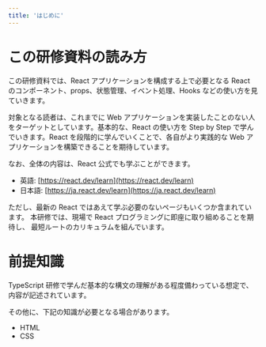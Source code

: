 ```yaml
---
title: 'はじめに'
---
```


# この研修資料の読み方

この研修資料では、React アプリケーションを構成する上で必要となる
React のコンポーネント、props、状態管理、イベント処理、Hooks などの使い方を見ていきます。

対象となる読者は、これまでに Web アプリケーションを実装したことのない人をターゲットとしています。基本的な、React の使い方を Step by Step で学んでいきます。React を段階的に学んでいくことで、各自がより実践的な Web アプリケーションを構築できることを期待しています。

なお、全体の内容は、React 公式でも学ぶことができます。

- 英語: [https://react.dev/learn](https://react.dev/learn)
- 日本語: [https://ja.react.dev/learn](https://ja.react.dev/learn)

ただし、最新の React ではあえて学ぶ必要のないページもいくつか含まれています。
本研修では、現場で React プログラミングに即座に取り組めることを期待し、
最短ルートのカリキュラムを組んでいます。

# 前提知識

TypeScript 研修で学んだ基本的な構文の理解がある程度備わっている想定で、内容が記述されています。

その他に、下記の知識が必要となる場合があります。

- HTML
- CSS
